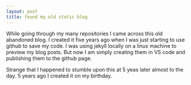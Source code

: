 ```yaml
---
layout: post
title: found my old static blog
---
```


While going through my many repositories I came across this old abandoned blog. I created it five years ago when I was just starting to use github to save my code. I was using jekyll locally on a linux machine to preview my blog posts. But now I am simply creating them in VS code and publishing them to the github page.

Strange that I happened to stumble upon this at 5 yeas later almost to the day.  5 years ago I created it on my birthday.


